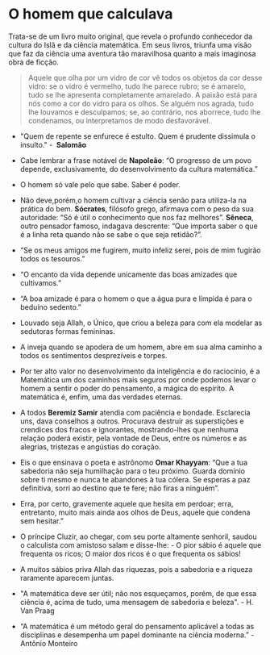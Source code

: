 # O homem que calculava

Trata-se de um livro muito original, que revela o profundo conhecedor da cultura do Islã e da ciência matemática. Em seus livros, triunfa uma visão que faz da ciência uma aventura tão maravilhosa quanto a mais imaginosa obra de ficção.

> Aquele que olha por um vidro de cor vê todos os objetos da cor desse vidro: se o vidro é vermelho, tudo lhe parece rubro; se é amarelo, tudo se lhe apresenta completamente amarelado. A paixão está para nós como a cor do vidro para os olhos. Se alguém nos agrada, tudo lhe louvamos e desculpamos; se, ao contrário, nos aborrece, tudo lhe condenamos, ou interpretamos de modo desfavorável.

- "Quem de repente se enfurece é estulto. Quem é prudente dissimula o insulto." -  **Salomão**
    
- Cabe lembrar a frase notável de **Napoleão**: “O progresso de um povo depende, exclusivamente, do desenvolvimento da cultura matemática.”
    
- O homem só vale pelo que sabe. Saber é poder.
    
- Não deve,porém,o homem cultivar a ciência senão para utiliza-la na prática do bem. **Sócrates**, filósofo grego, afirmava com o peso da sua autoridade: “Só é útil o conhecimento que nos faz melhores”. **Sêneca**, outro pensador famoso, indagava descrente: “Que importa saber o que é a linha reta quando não se sabe o que seja retidão?”.
    
- “Se os meus amigos me fugirem, muito infeliz serei, pois de mim fugirão todos os tesouros.”
    
- “O encanto da vida depende unicamente das boas amizades que cultivamos.”
    
- “A boa amizade é para o homem o que a água pura e límpida é para o beduíno sedento.”
    
- Louvado seja Allah, o Único, que criou a beleza para com ela modelar as sedutoras formas femininas.
    
- A inveja quando se apodera de um homem, abre em sua alma caminho a todos os sentimentos desprezíveis e torpes.
    
- Por ter alto valor no desenvolvimento da inteligência e do raciocínio, é a Matemática um dos caminhos mais seguros por onde podemos levar o homem a sentir o poder do pensamento, a mágica do espírito. A matemática é, enfim, uma das verdades eternas.
    
- A todos **Beremiz Samir** atendia com paciência e bondade. Esclarecia uns, dava conselhos a outros. Procurava destruir as superstições e crendices dos fracos e ignorantes, mostrando-lhes que nenhuma relação poderá existir, pela vontade de Deus, entre os números e as alegrias, tristezas e angústias do coração.
    
- Eis o que ensinava o poeta e astrônomo **Omar Khayyam**: “Que a tua sabedoria não seja humilhação para o teu próximo. Guarda domínio sobre ti mesmo e nunca te abandones à tua cólera. Se esperas a paz definitiva, sorri ao destino que te fere; não firas a ninguém”.
    
- Erra, por certo, gravemente aquele que hesita em perdoar; erra, entretanto, muito mais ainda aos olhos de Deus, aquele que condena sem hesitar.”
    
- O príncipe Cluzir, ao chegar, com seu porte altamente senhoril, saudou o calculista com amistoso salam e disse-lhe: - O pior sábio é aquele que frequenta os ricos; O maior dos ricos é o que frequenta os sábios!
    
- A muitos sábios priva Allah das riquezas, pois a sabedoria e a riqueza raramente aparecem juntas.
    
- "A matemática deve ser útil; não nos esqueçamos, porém, de que essa ciência é, acima de tudo, uma mensagem de sabedoria e beleza". - H. Van Praag
    
- “A matemática é um método geral do pensamento aplicável a todas as disciplinas e desempenha um papel dominante na ciência moderna.” - Antônio Monteiro